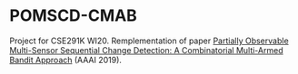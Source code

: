 # POMSCD-CMAB
Project for CSE291K WI20.
Remplementation of paper [Partially Observable Multi-Sensor Sequential Change Detection: A Combinatorial Multi-Armed Bandit Approach](https://ojs.aaai.org//index.php/AAAI/article/view/4519) (AAAI 2019).

